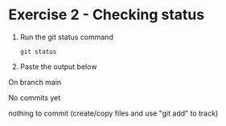 # Exercise 2 - Checking status

1.  Run the git status command

        git status

2.  Paste the output below

On branch main

No commits yet

nothing to commit (create/copy files and use "git add" to track)
